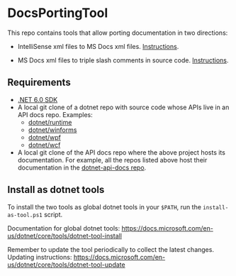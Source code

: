 # DocsPortingTool

This repo contains tools that allow porting documentation in two directions:

- IntelliSense xml files to MS Docs xml files. [Instructions](docs/PortToDocs.md).

- MS Docs xml files to triple slash comments in source code. [Instructions](docs/PortToTripleSlash.md).

## Requirements

- [.NET 6.0 SDK](https://github.com/dotnet/installer#installers-and-binaries)
- A local git clone of a dotnet repo with source code whose APIs live in an API docs repo. Examples:
  - [dotnet/runtime](https://github.com/dotnet/runtime)
  - [dotnet/winforms](https://github.com/dotnet/winforms)
  - [dotnet/wpf](https://github.com/dotnet/wpf)
  - [dotnet/wcf](https://github.com/dotnet/wcf)
- A local git clone of the API docs repo where the above project hosts its documentation. For example, all the repos listed above host their documentation in the [dotnet-api-docs repo](https://github.com/dotnet/dotnet-api-docs).

## Install as dotnet tools

To install the two tools as global dotnet tools in your `$PATH`, run the `install-as-tool.ps1` script.

Documentation for global dotnet tools: https://docs.microsoft.com/en-us/dotnet/core/tools/dotnet-tool-install

Remember to update the tool periodically to collect the latest changes. Updating instructions: https://docs.microsoft.com/en-us/dotnet/core/tools/dotnet-tool-update
